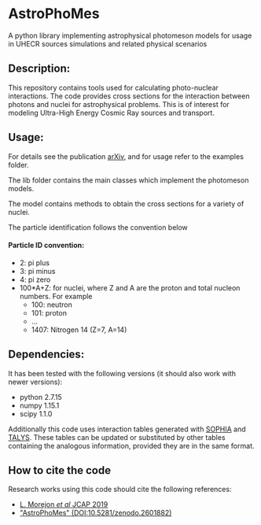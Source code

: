 # AstroPhoMes
A python library implementing astrophysical photomeson models for usage in UHECR sources simulations and related physical scenarios

## Description:
This repository contains tools used for calculating photo-nuclear interactions.
The code provides cross sections for the interaction between photons and nuclei for astrophysical problems.
This is of interest for modeling Ultra-High Energy Cosmic Ray sources and transport.

## Usage:
For details see the publication [arXiv](), and for usage refer to the examples folder.

The lib folder contains the main classes which implement the photomeson models.

The model contains methods to obtain the cross sections for a variety of nuclei. 

The particle identification follows the convention below

#### Particle ID convention:
- 2: pi plus
- 3: pi minus
- 4: pi zero
- 100\*A+Z: for nuclei, where Z and A are the proton and total nucleon numbers. For example
	- 100: neutron
	- 101: proton
	- ...
	- 1407: Nitrogen 14 (Z=7, A=14)

## Dependencies:
It has been tested with the following versions (it should also work with newer versions):
- python 2.7.15
- numpy 1.15.1
- scipy 1.1.0

Additionally this code uses interaction tables generated with [SOPHIA](https://www.uibk.ac.at/projects/he-cosmic-sources/tools/sophia/index.html.en) and [TALYS](http://www.talys.eu). These tables can be updated or substituted by other tables containing the analogous information, provided they are in the same format.

## How to cite the code

Research works using this code should cite the following references:
 - [L. Morejon *et al* JCAP 2019]()
 - ["AstroPhoMes" (DOI:10.5281/zenodo.2601882)]()
